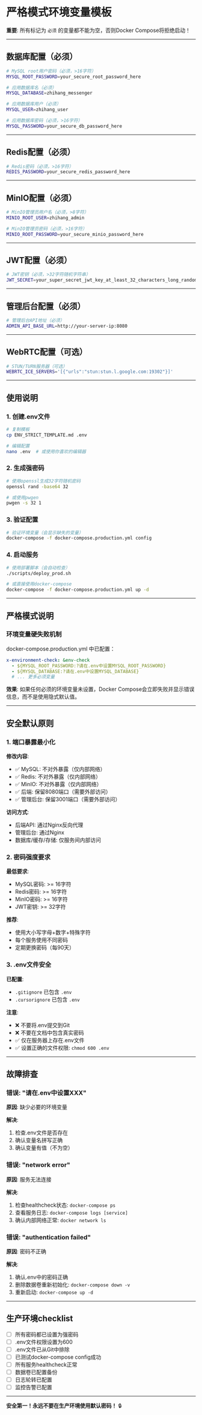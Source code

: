 # 严格模式环境变量模板

**重要**: 所有标记为 `必须` 的变量都不能为空，否则Docker Compose将拒绝启动！

---

## 数据库配置（必须）

```bash
# MySQL root用户密码（必须，>16字符）
MYSQL_ROOT_PASSWORD=your_secure_root_password_here

# 应用数据库名（必须）
MYSQL_DATABASE=zhihang_messenger

# 应用数据库用户（必须）
MYSQL_USER=zhihang_user

# 应用数据库密码（必须，>16字符）
MYSQL_PASSWORD=your_secure_db_password_here
```

---

## Redis配置（必须）

```bash
# Redis密码（必须，>16字符）
REDIS_PASSWORD=your_secure_redis_password_here
```

---

## MinIO配置（必须）

```bash
# MinIO管理员用户名（必须，>8字符）
MINIO_ROOT_USER=zhihang_admin

# MinIO管理员密码（必须，>16字符）
MINIO_ROOT_PASSWORD=your_secure_minio_password_here
```

---

## JWT配置（必须）

```bash
# JWT密钥（必须，>32字符随机字符串）
JWT_SECRET=your_super_secret_jwt_key_at_least_32_characters_long_random_string
```

---

## 管理后台配置（必须）

```bash
# 管理后台API地址（必须）
ADMIN_API_BASE_URL=http://your-server-ip:8080
```

---

## WebRTC配置（可选）

```bash
# STUN/TURN服务器（可选）
WEBRTC_ICE_SERVERS='[{"urls":"stun:stun.l.google.com:19302"}]'
```

---

## 使用说明

### 1. 创建.env文件

```bash
# 复制模板
cp ENV_STRICT_TEMPLATE.md .env

# 编辑配置
nano .env  # 或使用你喜欢的编辑器
```

### 2. 生成强密码

```bash
# 使用openssl生成32字符随机密码
openssl rand -base64 32

# 或使用pwgen
pwgen -s 32 1
```

### 3. 验证配置

```bash
# 验证环境变量（会显示缺失的变量）
docker-compose -f docker-compose.production.yml config
```

### 4. 启动服务

```bash
# 使用部署脚本（会自动检查）
./scripts/deploy_prod.sh

# 或直接使用docker-compose
docker-compose -f docker-compose.production.yml up -d
```

---

## 严格模式说明

### 环境变量硬失败机制

docker-compose.production.yml 中已配置：

```yaml
x-environment-check: &env-check
  - ${MYSQL_ROOT_PASSWORD:?请在.env中设置MYSQL_ROOT_PASSWORD}
  - ${MYSQL_DATABASE:?请在.env中设置MYSQL_DATABASE}
  # ... 更多必须变量
```

**效果**: 如果任何必须的环境变量未设置，Docker Compose会立即失败并显示错误信息，而不是使用隐式默认值。

---

## 安全默认原则

### 1. 端口暴露最小化

**修改内容**:
- ✅ MySQL: 不对外暴露（仅内部网络）
- ✅ Redis: 不对外暴露（仅内部网络）
- ✅ MinIO: 不对外暴露（仅内部网络）
- ✅ 后端: 保留8080端口（需要外部访问）
- ✅ 管理后台: 保留3001端口（需要外部访问）

**访问方式**:
- 后端API: 通过Nginx反向代理
- 管理后台: 通过Nginx
- 数据库/缓存/存储: 仅服务间内部访问

### 2. 密码强度要求

**最低要求**:
- MySQL密码: >= 16字符
- Redis密码: >= 16字符
- MinIO密码: >= 16字符
- JWT密钥: >= 32字符

**推荐**:
- 使用大小写字母+数字+特殊字符
- 每个服务使用不同密码
- 定期更换密码（每90天）

### 3. .env文件安全

**已配置**:
- `.gitignore` 已包含 `.env`
- `.cursorignore` 已包含 `.env`

**注意**:
- ❌ 不要将.env提交到Git
- ❌ 不要在文档中包含真实密码
- ✅ 仅在服务器上存在.env文件
- ✅ 设置正确的文件权限: `chmod 600 .env`

---

## 故障排查

### 错误: "请在.env中设置XXX"

**原因**: 缺少必要的环境变量

**解决**:
1. 检查.env文件是否存在
2. 确认变量名拼写正确
3. 确认变量有值（不为空）

### 错误: "network error"

**原因**: 服务无法连接

**解决**:
1. 检查healthcheck状态: `docker-compose ps`
2. 查看服务日志: `docker-compose logs [service]`
3. 确认内部网络正常: `docker network ls`

### 错误: "authentication failed"

**原因**: 密码不正确

**解决**:
1. 确认.env中的密码正确
2. 删除数据卷重新初始化: `docker-compose down -v`
3. 重新启动: `docker-compose up -d`

---

## 生产环境checklist

- [ ] 所有密码都已设置为强密码
- [ ] .env文件权限设置为600
- [ ] .env文件已从Git中排除
- [ ] 已测试docker-compose config成功
- [ ] 所有服务healthcheck正常
- [ ] 数据卷已配置备份
- [ ] 日志轮转已配置
- [ ] 监控告警已配置

---

**安全第一！永远不要在生产环境使用默认密码！** 🔒

